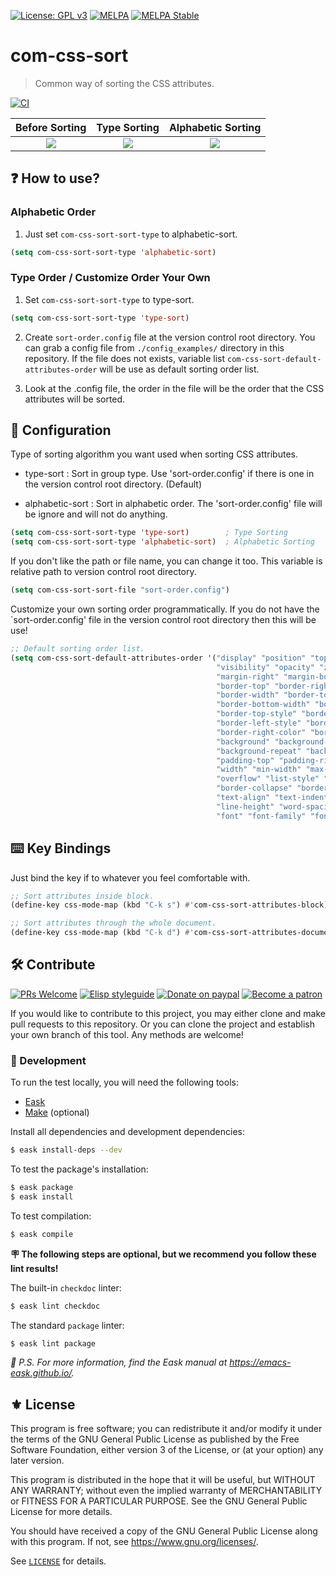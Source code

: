 [![License: GPL v3](https://img.shields.io/badge/License-GPL%20v3-blue.svg)](https://www.gnu.org/licenses/gpl-3.0)
[![MELPA](https://melpa.org/packages/com-css-sort-badge.svg)](https://melpa.org/#/com-css-sort)
[![MELPA Stable](https://stable.melpa.org/packages/com-css-sort-badge.svg)](https://stable.melpa.org/#/com-css-sort)

# com-css-sort
> Common way of sorting the CSS attributes.

[![CI](https://github.com/jcs-elpa/com-css-sort/actions/workflows/test.yml/badge.svg)](https://github.com/jcs-elpa/com-css-sort/actions/workflows/test.yml)

| Before Sorting                                  |  Type Sorting                                      |  Alphabetic Sorting                                      |
|:-----------------------------------------------:|:--------------------------------------------------:|:--------------------------------------------------------:|
|<img src="./etc/com-css-sort-before.png"/>|<img src="./etc/com-css-sort-type-sort.png"/>|<img src="./etc/com-css-sort-alphabetic-sort.png"/>|

## ❓ How to use?

### Alphabetic Order

1. Just set `com-css-sort-sort-type` to alphabetic-sort.

```el
(setq com-css-sort-sort-type 'alphabetic-sort)
```

### Type Order / Customize Order Your Own

1. Set `com-css-sort-sort-type` to type-sort.

```el
(setq com-css-sort-sort-type 'type-sort)
```

2. Create `sort-order.config` file at the version control root directory.
You can grab a config file from `./config_examples/` directory in this 
repository. If the file does not exists, variable list 
`com-css-sort-default-attributes-order`  will be use as default sorting
order list.

3. Look at the .config file, the order in the file will be the order that
the CSS attributes will be sorted.

## 🧪 Configuration

Type of sorting algorithm you want used when sorting CSS attributes.

* type-sort : Sort in group type. Use 'sort-order.config' if there is one in the 
version control root directory. (Default)

* alphabetic-sort : Sort in alphabetic order. The 'sort-order.config' file will be 
ignore and will not do anything.

```el
(setq com-css-sort-sort-type 'type-sort)        ; Type Sorting
(setq com-css-sort-sort-type 'alphabetic-sort)  ; Alphabetic Sorting
```

If you don't like the path or file name, you can change it too. This variable is
relative path to version control root directory.

```el
(setq com-css-sort-sort-file "sort-order.config")
```

Customize your own sorting order programmatically. If you do not have the
`sort-order.config' file in the version control root directory then this will be use!

```el
;; Default sorting order list.
(setq com-css-sort-default-attributes-order '("display" "position" "top" "right" "bottom" "left" "float" "clear"
                                              "visibility" "opacity" "z-index" "margin" "margin-top" 
                                              "margin-right" "margin-bottom" "margin-left" "outline" "border" 
                                              "border-top" "border-right" "border-bottom" "border-left" 
                                              "border-width" "border-top-width" "border-right-width" 
                                              "border-bottom-width" "border-left-width" "border-style" 
                                              "border-top-style" "border-right-style" "border-bottom-style" 
                                              "border-left-style" "border-color" "border-top-color" 
                                              "border-right-color" "border-bottom-color" "border-left-color" 
                                              "background" "background-color" "background-image" 
                                              "background-repeat" "background-position" "cursor" "padding" 
                                              "padding-top" "padding-right" "padding-bottom" "padding-left" 
                                              "width" "min-width" "max-width" "height" "min-height" "max-height" 
                                              "overflow" "list-style" "caption-side" "table-layout" 
                                              "border-collapse" "border-spacing" "empty-cells" "vertical-align" 
                                              "text-align" "text-indent" "text-transform" "text-decoration" 
                                              "line-height" "word-spacing" "letter-spacing" "white-space" "color" 
                                              "font" "font-family" "font-size" "font-weight" "content" "quotes"))
```

## ⌨️ Key Bindings

Just bind the key if to whatever you feel comfortable with.

```el
;; Sort attributes inside block.
(define-key css-mode-map (kbd "C-k s") #'com-css-sort-attributes-block)

;; Sort attributes through the whole document.
(define-key css-mode-map (kbd "C-k d") #'com-css-sort-attributes-document)
```

## 🛠️ Contribute

[![PRs Welcome](https://img.shields.io/badge/PRs-welcome-brightgreen.svg)](http://makeapullrequest.com)
[![Elisp styleguide](https://img.shields.io/badge/elisp-style%20guide-purple)](https://github.com/bbatsov/emacs-lisp-style-guide)
[![Donate on paypal](https://img.shields.io/badge/paypal-donate-1?logo=paypal&color=blue)](https://www.paypal.me/jcs090218)
[![Become a patron](https://img.shields.io/badge/patreon-become%20a%20patron-orange.svg?logo=patreon)](https://www.patreon.com/jcs090218)

If you would like to contribute to this project, you may either 
clone and make pull requests to this repository. Or you can 
clone the project and establish your own branch of this tool. 
Any methods are welcome!

### 🔬 Development

To run the test locally, you will need the following tools:

- [Eask](https://emacs-eask.github.io/)
- [Make](https://www.gnu.org/software/make/) (optional)

Install all dependencies and development dependencies:

```sh
$ eask install-deps --dev
```

To test the package's installation:

```sh
$ eask package
$ eask install
```

To test compilation:

```sh
$ eask compile
```

**🪧 The following steps are optional, but we recommend you follow these lint results!**

The built-in `checkdoc` linter:

```sh
$ eask lint checkdoc
```

The standard `package` linter:

```sh
$ eask lint package
```

*📝 P.S. For more information, find the Eask manual at https://emacs-eask.github.io/.*

## ⚜️ License

This program is free software; you can redistribute it and/or modify
it under the terms of the GNU General Public License as published by
the Free Software Foundation, either version 3 of the License, or
(at your option) any later version.

This program is distributed in the hope that it will be useful,
but WITHOUT ANY WARRANTY; without even the implied warranty of
MERCHANTABILITY or FITNESS FOR A PARTICULAR PURPOSE.  See the
GNU General Public License for more details.

You should have received a copy of the GNU General Public License
along with this program.  If not, see <https://www.gnu.org/licenses/>.

See [`LICENSE`](./LICENSE.txt) for details.
